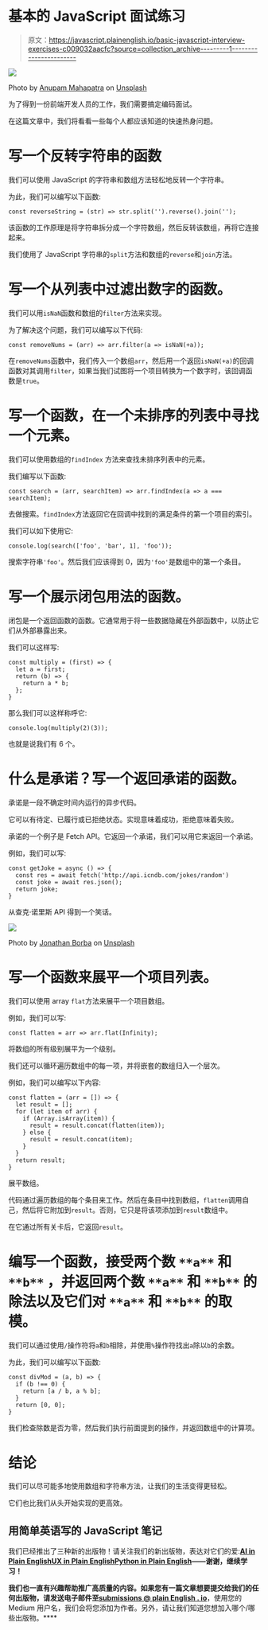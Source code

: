 # 基本的 JavaScript 面试练习

> 原文：<https://javascript.plainenglish.io/basic-javascript-interview-exercises-c009032aacfc?source=collection_archive---------1----------------------->

![](img/1a7e71ec0747259d2dda81f36e7e496e.png)

Photo by [Anupam Mahapatra](https://unsplash.com/@mister_a?utm_source=medium&utm_medium=referral) on [Unsplash](https://unsplash.com?utm_source=medium&utm_medium=referral)

为了得到一份前端开发人员的工作，我们需要搞定编码面试。

在这篇文章中，我们将看看一些每个人都应该知道的快速热身问题。

# **写一个反转字符串的函数**

我们可以使用 JavaScript 的字符串和数组方法轻松地反转一个字符串。

为此，我们可以编写以下函数:

```
const reverseString = (str) => str.split('').reverse().join('');
```

该函数的工作原理是将字符串拆分成一个字符数组，然后反转该数组，再将它连接起来。

我们使用了 JavaScript 字符串的`split`方法和数组的`reverse`和`join`方法。

# 写一个从列表中过滤出数字的函数。

我们可以用`isNaN`函数和数组的`filter`方法来实现。

为了解决这个问题，我们可以编写以下代码:

```
const removeNums = (arr) => arr.filter(a => isNaN(+a));
```

在`removeNums`函数中，我们传入一个数组`arr`，然后用一个返回`isNaN(+a)`的回调函数对其调用`filter`，如果当我们试图将一个项目转换为一个数字时，该回调函数是`true`。

# 写一个函数，在一个未排序的列表中寻找一个元素。

我们可以使用数组的`findIndex` 方法来查找未排序列表中的元素。

我们编写以下函数:

```
const search = (arr, searchItem) => arr.findIndex(a => a === searchItem);
```

去做搜索。`findIndex`方法返回它在回调中找到的满足条件的第一个项目的索引。

我们可以如下使用它:

```
console.log(search(['foo', 'bar', 1], 'foo'));
```

搜索字符串`'foo'`。然后我们应该得到 0，因为`'foo'`是数组中的第一个条目。

# 写一个展示闭包用法的函数。

闭包是一个返回函数的函数。它通常用于将一些数据隐藏在外部函数中，以防止它们从外部暴露出来。

我们可以这样写:

```
const multiply = (first) => {
  let a = first;
  return (b) => {
    return a * b;
  };
}
```

那么我们可以这样称呼它:

```
console.log(multiply(2)(3));
```

也就是说我们有 6 个。

# 什么是承诺？写一个返回承诺的函数。

承诺是一段不确定时间内运行的异步代码。

它可以有待定、已履行或已拒绝状态。实现意味着成功，拒绝意味着失败。

承诺的一个例子是 Fetch API。它返回一个承诺，我们可以用它来返回一个承诺。

例如，我们可以写:

```
const getJoke = async () => {
  const res = await fetch('http://api.icndb.com/jokes/random')
  const joke = await res.json();
  return joke;
}
```

从查克·诺里斯 API 得到一个笑话。

![](img/8de08e8cb50f9924b400617cac9e7ea6.png)

Photo by [Jonathan Borba](https://unsplash.com/@jonathanborba?utm_source=medium&utm_medium=referral) on [Unsplash](https://unsplash.com?utm_source=medium&utm_medium=referral)

# 写一个函数来展平一个项目列表。

我们可以使用 array `flat`方法来展平一个项目数组。

例如，我们可以写:

```
const flatten = arr => arr.flat(Infinity);
```

将数组的所有级别展平为一个级别。

我们还可以循环遍历数组中的每一项，并将嵌套的数组归入一个层次。

例如，我们可以编写以下内容:

```
const flatten = (arr = []) => {
  let result = [];
  for (let item of arr) {
    if (Array.isArray(item)) {
      result = result.concat(flatten(item));
    } else {
      result = result.concat(item);
    }
  }
  return result;
}
```

展平数组。

代码通过遍历数组的每个条目来工作。然后在条目中找到数组，`flatten`调用自己，然后将它附加到`result`。否则，它只是将该项添加到`result`数组中。

在它通过所有关卡后，它返回`result`。

# **编写一个函数，接受两个数** `**a**` **和** `**b**` **，并返回两个数** `**a**` **和** `**b**` **的除法以及它们对** `**a**` **和** `**b**` **的取模。**

我们可以通过使用`/`操作符将`a`和`b`相除，并使用`%`操作符找出`a`除以`b`的余数。

为此，我们可以编写以下函数:

```
const divMod = (a, b) => {
  if (b !== 0) {
    return [a / b, a % b];
  }
  return [0, 0];
}
```

我们检查除数是否为零，然后我们执行前面提到的操作，并返回数组中的计算项。

# 结论

我们可以尽可能多地使用数组和字符串方法，让我们的生活变得更轻松。

它们也比我们从头开始实现的更高效。

## **用简单英语写的 JavaScript 笔记**

我们已经推出了三种新的出版物！请关注我们的新出版物，表达对它们的爱:[**AI in Plain English**](https://medium.com/ai-in-plain-english)[**UX in Plain English**](https://medium.com/ux-in-plain-english)[**Python in Plain English**](https://medium.com/python-in-plain-english)**——谢谢，继续学习！**

**我们也一直有兴趣帮助推广高质量的内容。如果您有一篇文章想要提交给我们的任何出版物，请发送电子邮件至[**submissions @ plain English . io**](mailto:submissions@plainenglish.io)**，使用您的 Medium 用户名，我们会将您添加为作者。另外，请让我们知道您想加入哪个/哪些出版物。****